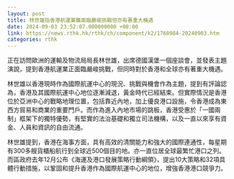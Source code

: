 ```yaml
---
layout: post
title: 林世雄指香港航運業雖面臨嚴峻挑戰但亦有著重大機遇
date: 2024-09-03 23:52:07.000000000 +08:00
link: https://news.rthk.hk/rthk/ch/component/k2/1768984-20240903.htm
categories: rthk
---
```


正在訪問歐洲的運輸及物流局局長林世雄，出席德國漢堡一個座談會，並發表主題演說，提到香港航運業正面臨嚴峻挑戰，但同時對於香港和全球亦有著重大機遇。

林世雄以香港現時作為國際航運中心的現況、挑戰與機會作為主題，提到有評論認為，香港及其國際航運中心地位逐漸減退，黃金時代已經結束。但實際情況是香港位於亞洲中心的戰略地理位置，包括靠近內地，加上優良港口設施，令香港成為東西方貿易和商業的重要門戶。而作為進入內地市場的跳板，香港受惠於「一國兩制」框架下的獨特優勢，有堅實的法治基礎和獨立司法機構，以及一直以來享有資金、人員和資訊的自由流通。

林世雄提到，香港在海事方面，具有高效的清關能力和強大的國際連通性，每星期有300多艘貨櫃船航行到全球近500個目的地。亦一直位居全球最繁忙港口之列。而區政府去年12月公布《海運及港口發展策略行動綱領》，提出10大策略和32項具體行動措施，以鞏固和提升香港作為國際航運中心的地位，增強香港港口競爭力。
